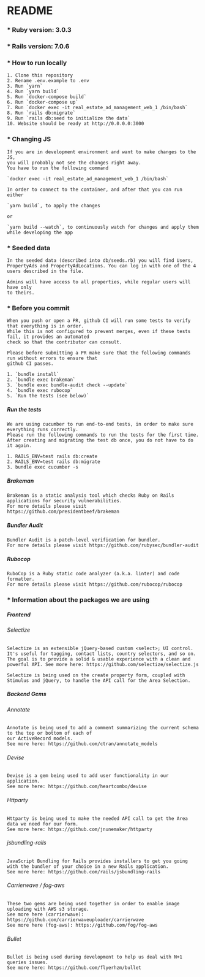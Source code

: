# README

### * Ruby version: 3.0.3

### * Rails version: 7.0.6

### * How to run locally

    1. Clone this repository
    2. Rename .env.example to .env
    3. Run `yarn`
    4. Run `yarn build`
    5. Run `docker-compose build`
    6. Run `docker-compose up`
    7. Run `docker exec -it real_estate_ad_management_web_1 /bin/bash`
    8. Run `rails db:migrate`
    9. Run `rails db:seed to initialize the data`
    10. Website should be ready at http://0.0.0.0:3000

### * Changing JS

    If you are in development environment and want to make changes to the JS,
    you will probably not see the changes right away.
    You have to run the following command

    `docker exec -it real_estate_ad_management_web_1 /bin/bash`

    In order to connect to the container, and after that you can run 
    either

    `yarn build`, to apply the changes

    or

    `yarn build --watch`, to continuously watch for changes and apply them
    while developing the app  

### * Seeded data

    In the seeded data (described into db/seeds.rb) you will find Users,
    PropertyAds and PropertyAdLocations. You can log in with one of the 4
    users described in the file.

    Admins will have access to all properties, while regular users will have only
    to theirs.

### * Before you commit

    When you push or open a PR, github CI will run some tests to verify that everything is in order.
    While this is not configured to prevent merges, even if these tests fail, it provides an automated
    check so that the contributor can consult.

    Please before submitting a PR make sure that the following commands run without errors to ensure that
    github CI passes.

    1. `bundle install`
    2. `bundle exec brakeman`
    3. `bundle exec bundle-audit check --update`
    4. `bundle exec rubocop`
    5. `Run the tests (see below)`

##### Run the tests

    We are using cucumber to run end-to-end tests, in order to make sure everything runs correctly.
    Please run the following commands to run the tests for the first time.
    After creating and migrating the test db once, you do not have to do it again.

    1. RAILS_ENV=test rails db:create
    2. RAILS_ENV=test rails db:migrate
    3. bundle exec cucumber -s

##### Brakeman

    Brakeman is a static analysis tool which checks Ruby on Rails applications for security vulnerabilities. 
    For more details please visit https://github.com/presidentbeef/brakeman

##### Bundler Audit

    Bundler Audit is a patch-level verification for bundler.
    For more details please visit https://github.com/rubysec/bundler-audit

##### Rubocop

    RuboCop is a Ruby static code analyzer (a.k.a. linter) and code formatter.
    For more details please visit https://github.com/rubocop/rubocop

### * Information about the packages we are using

##### Frontend

###### Selectize

    Selectize is an extensible jQuery-based custom <select>; UI control. It's useful for tagging, contact lists, country selectors, and so on. The goal is to provide a solid & usable experience with a clean and powerful API. See more here: https://github.com/selectize/selectize.js

    Selectize is being used on the create property form, coupled with
    Stimulus and jQuery, to handle the API call for the Area Selection.

##### Backend Gems

###### Annotate

    Annotate is being used to add a comment summarizing the current schema to the top or bottom of each of 
    our ActiveRecord models. 
    See more here: https://github.com/ctran/annotate_models

###### Devise

    Devise is a gem being used to add user functionality in our application.
    See more here: https://github.com/heartcombo/devise

###### Httparty

    Httparty is being used to make the needed API call to get the Area data we need for our form.
    See more here: https://github.com/jnunemaker/httparty

###### jsbundling-rails

    JavaScript Bundling for Rails provides installers to get you going with the bundler of your choice in a new Rails application.
    See more here: https://github.com/rails/jsbundling-rails

###### Carrierwave / fog-aws

    These two gems are being used together in order to enable image uploading with AWS s3 storage.
    See more here (carrierwave): https://github.com/carrierwaveuploader/carrierwave
    See more here (fog-aws): https://github.com/fog/fog-aws

###### Bullet

    Bullet is being used during development to help us deal with N+1 queries issues.
    See more here: https://github.com/flyerhzm/bullet
